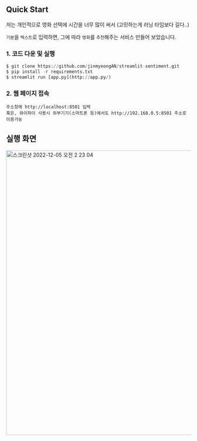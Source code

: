 ## Quick Start

저는 개인적으로 영화 선택에 시간을 너무 많이 써서 (고민하는게 러닝 타임보다 길다..)

`기분`을 `텍스트`로 입력하면, 그에 따라 `영화`를 `추천`해주는 서비스 만들어 보았습니다.

### 1. 코드 다운 및 실행

```python
$ git clone https://github.com/jinmyeongAN/streamlit-sentiment.git
$ pip install -r requirements.txt
$ streamlit run [app.py](http://app.py/)
```

### 2. 웹 페이지 접속

```
주소창에 http://localhost:8501 입력
혹은, 와이파이 사용시 외부기기(스마트폰 등)에서도 http://192.168.0.5:8501 주소로 이용가능
```
## 실행 화면
<img width="776" alt="스크린샷 2022-12-05 오전 2 23 04" src="https://user-images.githubusercontent.com/41921073/205506464-ef28a1f7-cb2d-48e8-a952-aea6340ebbc9.png">
